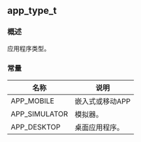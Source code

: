 ## app\_type\_t
### 概述
应用程序类型。
### 常量
<p id="app_type_t_consts">

| 名称 | 说明 | 
| -------- | ------- | 
| APP\_MOBILE | 嵌入式或移动APP |
| APP\_SIMULATOR | 模拟器。 |
| APP\_DESKTOP | 桌面应用程序。 |
